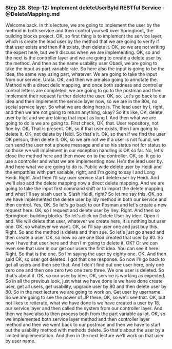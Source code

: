 ### Step 28. Step-12: Implement deleteUserById RESTful Service - @DeleteMapping.md
 Welcome back.  In this lecture, we are going to implement the user by the method in both service and then control  yourself over Springboot, the building blocks project.  OK, so first thing is to implement the service layer, which is create the lead user by the method  that we are going to verify if that user exists and then if it exists, then delete it.  OK, so we are not writing the expert here, but we'll discuss when we are implementing.  OK, so and the next is the controller layer and we are going to create a delete user by the method.  And then as the name usability user Obadi, we are going to take the input as part variable rate.  So here also the input is going to be the idea, the same way using part, whatever.  We are going to take the input from our service.  Urata.  OK, and then we are also going to annotate the.  Method with a direct delic mapping, and once both sadness and controller control letters are completed,  we are going to go to the postman and then implement their request further delete the user.  OK, so.  Let's go back to our idea and then implement the service layer now, so we are in the 80s, no social  service layer.  So what we are doing here is.  The lead user by I, right, and then we are not going to return anything, okay?  So it's like, OK, delete user by Iot and we are taking that input as long I.  And then what we are going to do is we are going to.  First check, OK, that.  User repository, not fine by.  OK.  That is present.  OK, so if that user exists, then I am going to delete it, OK, not delete by Heidi.  So that's it.  OK, so then if we find the user OK person, then delete it.  OK, so we are not we if a user is not found, we can send the user not a phone message and also his  status not for status to so those we will implement in our exception handling is OK so far.  No, let's close the method here and then move on to the controller.  OK, so.  It go to use a controller and what we are implementing now.  He's  the lead user by.  And here what we are going to do is.  Public wide delete user by Heidi and the empathies with part variable, right, and I'm going to say  I and Long Heidi.  Right.  And then I'll say user service start delete user by Heidi.  And we'll also add the delete mapping now a direct delete mapping.  And we are going to take the input first command shift or to import the delete mapping and what I'll  say slash user's.  Slash Heidi, right?  So let me say this, OK, so we have implemented the delete user by Idy method in both our service and  then control.  Yes, OK.  So let's go back to our Posman and let's create a new request here.  OK, so I request and delete user by Irey.  Right.  And then so Springboot building blocks.  So let's click on Delete User by idee.  Open it and.  We will delete that user, whatever we create here, it is nothing but user one.  OK, so whatever we want.  OK, so I'll say user one and just buy this.  Right.  So and the method is delete and then sue.  So let's just go ahead and then create a user.  OK, so now no are one God created that user by 80.  So now I have that user here and then I'm going to delete it, OK?  Or we can even see that user in our get our users the first idea.  You can see it here.  Right.  So that is the one.  So I'm saying the user by eighty one.  OK.  And then said OK, so user got deleted.  I got that one response.  So now I'll go back to get all users and then see that.  And I don't find out one user here, only one zero one and then one zero two one zero three.  We one user is deleted.  So that's about it.  OK, so our user by idee, OK, service is working as expected.  So in all the previous look, just what we have done is we have done create user, get all users, get  usability, upgrade user by 80 and then delete user by 80.  So in the next lecture we are going to work on.  Get user by username.  So we are going to see the power of JP there.  OK, so we'll see that.  OK, but not likes to reiterate, what we have done is we have created a user by 18, our service layer  and then called the system from our controller layer.  And then we have also to then process both from the part variable as Iot.  OK, so we implemented both service layer method and then controller layer method and then we went back  to our postman and then we have to start out the usability method with methods delete.  So that's about the user by a limited implementation.  And then in the next lecture we'll work on that user by user name.  